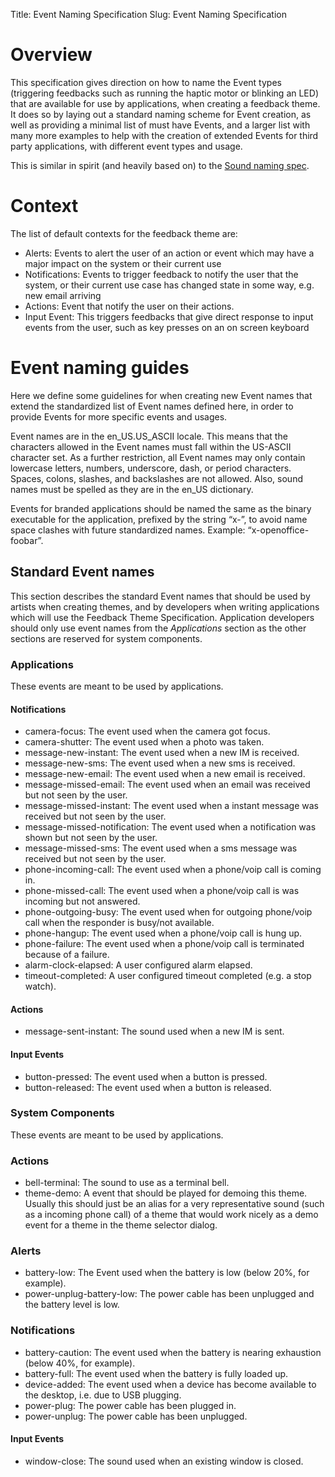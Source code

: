 Title: Event Naming Specification
Slug: Event Naming Specification

# Overview

This specification gives direction on how to name the Event types
(triggering feedbacks such as running the haptic motor or blinking an
LED) that are available for use by applications, when creating a
feedback theme. It does so by laying out a standard naming scheme for
Event creation, as well as providing a minimal list of must have
Events, and a larger list with many more examples to help with the
creation of extended Events for third party applications, with
different event types and usage.

This is similar in spirit (and heavily based on) to the [Sound naming spec][].

# Context

The list of default contexts for the feedback theme are:

- Alerts: Events to alert the user of an action or event which may
  have a major impact on the system or their current use
- Notifications: Events to trigger feedback to notify the user that
  the system, or their current use case has changed state in some way,
  e.g. new email arriving
- Actions:	Event that notify the user on their actions.
- Input Event: This triggers feedbacks that give direct response to
  input events from the user, such as key presses on an on screen
  keyboard

# Event naming guides

Here we define some guidelines for when creating new Event names
that extend the standardized list of Event names defined here, in
order to provide Events for more specific events and usages.

Event names are in the en_US.US_ASCII locale. This means that the
characters allowed in the Event names must fall within the US-ASCII
character set. As a further restriction, all Event names may only
contain lowercase letters, numbers, underscore, dash, or period
characters. Spaces, colons, slashes, and backslashes are not
allowed. Also, sound names must be spelled as they are in the en_US
dictionary.

Events for branded applications should be named the same as the binary
executable for the application, prefixed by the string “x-”, to avoid
name space clashes with future standardized names. Example:
“x-openoffice-foobar”.

## Standard Event names

This section describes the standard Event names that should be used
by artists when creating themes, and by developers when writing
applications which will use the Feedback Theme Specification. Application
developers should only use event names from the *Applications*
section as the other sections are reserved for system components.

### Applications

These events are meant to be used by applications.

#### Notifications

- camera-focus: The event used when the camera got focus.
- camera-shutter: The event used when a photo was taken.
- message-new-instant: The event used when a new IM is received.
- message-new-sms:  The event used when a new sms is received.
- message-new-email:  The event used when a new email is received.
- message-missed-email: The event used when an email was received but not seen by the user.
- message-missed-instant: The event used when a instant message was received but not seen by the user.
- message-missed-notification: The event used when a notification was shown but not seen by the user.
- message-missed-sms: The event used when a sms message was received but not seen by the user.
- phone-incoming-call: The event used when a phone/voip call is coming in.
- phone-missed-call: The event used when a phone/voip call is was incoming but not answered.
- phone-outgoing-busy: The event used when for outgoing phone/voip call when the responder is busy/not available.
- phone-hangup: The event used when a phone/voip call is hung up.
- phone-failure: The event used when a phone/voip call is terminated because of a failure.
- alarm-clock-elapsed: A user configured alarm elapsed.
- timeout-completed: A user configured timeout completed (e.g. a stop watch).

#### Actions

- message-sent-instant: The sound used when a new IM is sent.

#### Input Events

- button-pressed:	The event used when a button is pressed.
- button-released:  The event used when a button is released.

### System Components

These events are meant to be used by applications.

### Actions

- bell-terminal: The sound to use as a terminal bell.
- theme-demo: A event that should be played for demoing this theme. Usually
  this should just be an alias for a very representative sound (such as
  a incoming phone call) of a theme that would work nicely as a demo event for
  a theme in the theme selector dialog.

### Alerts

- battery-low: The Event used when the battery is low (below 20%, for example).
- power-unplug-battery-low: The power cable has been unplugged and the battery level is low.

### Notifications

- battery-caution: The event used when the battery is nearing exhaustion (below 40%, for example).
- battery-full:	The event used when the battery is fully loaded up.
- device-added: The event used when a device has become available to the desktop, i.e. due to USB plugging.
- power-plug: The power cable has been plugged in.
- power-unplug: The power cable has been unplugged.

#### Input Events

- window-close:     The sound used when an existing window is closed.


[Sound naming spec]: http://0pointer.de/public/sound-naming-spec.html
